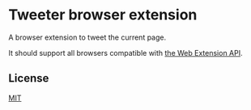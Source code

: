 # Tweeter browser extension

A browser extension to tweet the current page.

It should support all browsers compatible with [the Web Extension API](https://developer.mozilla.org/en-US/docs/Mozilla/Add-ons/WebExtensions/API).

## License

[MIT](LICENSE)
